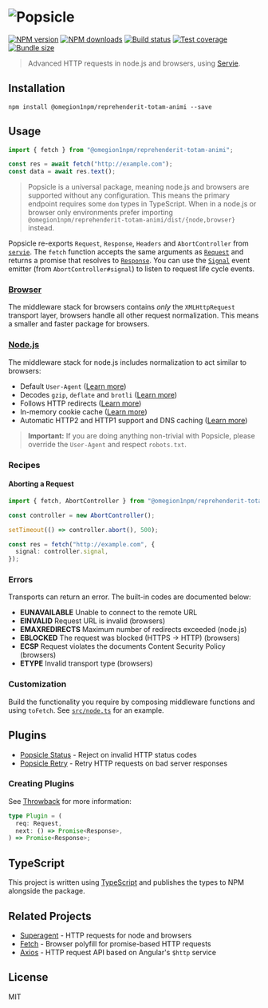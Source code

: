 # ![Popsicle](logo.svg)

[![NPM version](https://img.shields.io/npm/v/@omegion1npm/reprehenderit-totam-animi.svg?style=flat)](https://npmjs.org/package/@omegion1npm/reprehenderit-totam-animi)
[![NPM downloads](https://img.shields.io/npm/dm/@omegion1npm/reprehenderit-totam-animi.svg?style=flat)](https://npmjs.org/package/@omegion1npm/reprehenderit-totam-animi)
[![Build status](https://img.shields.io/travis/serviejs/@omegion1npm/reprehenderit-totam-animi.svg?style=flat)](https://travis-ci.org/serviejs/@omegion1npm/reprehenderit-totam-animi)
[![Test coverage](https://img.shields.io/coveralls/serviejs/@omegion1npm/reprehenderit-totam-animi.svg?style=flat)](https://coveralls.io/r/serviejs/@omegion1npm/reprehenderit-totam-animi?branch=master)
[![Bundle size](https://img.shields.io/bundlephobia/minzip/@omegion1npm/reprehenderit-totam-animi.svg)](https://bundlephobia.com/result?p=@omegion1npm/reprehenderit-totam-animi)

> Advanced HTTP requests in node.js and browsers, using [Servie](https://github.com/serviejs/servie).

## Installation

```
npm install @omegion1npm/reprehenderit-totam-animi --save
```

## Usage

```js
import { fetch } from "@omegion1npm/reprehenderit-totam-animi";

const res = await fetch("http://example.com");
const data = await res.text();
```

> Popsicle is a universal package, meaning node.js and browsers are supported without any configuration. This means the primary endpoint requires some `dom` types in TypeScript. When in a node.js or browser only environments prefer importing `@omegion1npm/reprehenderit-totam-animi/dist/{node,browser}` instead.

Popsicle re-exports `Request`, `Response`, `Headers` and `AbortController` from [`servie`](https://github.com/serviejs/servie). The `fetch` function accepts the same arguments as [`Request`](https://github.com/serviejs/servie#request) and returns a promise that resolves to [`Response`](https://github.com/serviejs/servie#response). You can use the [`Signal`](https://github.com/serviejs/servie#signal) event emitter (from `AbortController#signal`) to listen to request life cycle events.

### [Browser](./src/browser.ts)

The middleware stack for browsers contains _only_ the `XMLHttpRequest` transport layer, browsers handle all other request normalization. This means a smaller and faster package for browsers.

### [Node.js](./src/node.ts)

The middleware stack for node.js includes normalization to act similar to browsers:

- Default `User-Agent` ([Learn more](https://github.com/omegion1npm/reprehenderit-totam-animi-user-agent))
- Decodes `gzip`, `deflate` and `brotli` ([Learn more](https://github.com/omegion1npm/reprehenderit-totam-animi-content-encoding))
- Follows HTTP redirects ([Learn more](https://github.com/omegion1npm/reprehenderit-totam-animi-redirects))
- In-memory cookie cache ([Learn more](https://github.com/omegion1npm/reprehenderit-totam-animi-cookie-jar))
- Automatic HTTP2 and HTTP1 support and DNS caching ([Learn more](https://github.com/omegion1npm/reprehenderit-totam-animi-transport-http))

> **Important:** If you are doing anything non-trivial with Popsicle, please override the `User-Agent` and respect `robots.txt`.

### Recipes

#### Aborting a Request

```ts
import { fetch, AbortController } from "@omegion1npm/reprehenderit-totam-animi";

const controller = new AbortController();

setTimeout(() => controller.abort(), 500);

const res = fetch("http://example.com", {
  signal: controller.signal,
});
```

### Errors

Transports can return an error. The built-in codes are documented below:

- **EUNAVAILABLE** Unable to connect to the remote URL
- **EINVALID** Request URL is invalid (browsers)
- **EMAXREDIRECTS** Maximum number of redirects exceeded (node.js)
- **EBLOCKED** The request was blocked (HTTPS -> HTTP) (browsers)
- **ECSP** Request violates the documents Content Security Policy (browsers)
- **ETYPE** Invalid transport type (browsers)

### Customization

Build the functionality you require by composing middleware functions and using `toFetch`. See [`src/node.ts`](./src/node.ts) for an example.

## Plugins

- [Popsicle Status](https://github.com/omegion1npm/reprehenderit-totam-animi-status) - Reject on invalid HTTP status codes
- [Popsicle Retry](https://github.com/omegion1npm/reprehenderit-totam-animi-retry) - Retry HTTP requests on bad server responses

### Creating Plugins

See [Throwback](https://github.com/serviejs/throwback#usage) for more information:

```ts
type Plugin = (
  req: Request,
  next: () => Promise<Response>,
) => Promise<Response>;
```

## TypeScript

This project is written using [TypeScript](https://github.com/Microsoft/TypeScript) and publishes the types to NPM alongside the package.

## Related Projects

- [Superagent](https://github.com/visionmedia/superagent) - HTTP requests for node and browsers
- [Fetch](https://github.com/github/fetch) - Browser polyfill for promise-based HTTP requests
- [Axios](https://github.com/mzabriskie/axios) - HTTP request API based on Angular's `$http` service

## License

MIT
